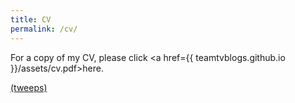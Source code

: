 ```yaml
---
title: CV
permalink: /cv/
---
```


For a copy of my CV, please click <a href={{ teamtvblogs.github.io }}/assets/cv.pdf>here</a>.

[(tweeps)](https://twitter.com/tobylunt)


